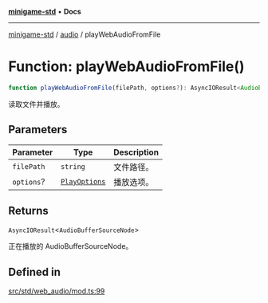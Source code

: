 [**minigame-std**](../../../README.md) • **Docs**

***

[minigame-std](../../../README.md) / [audio](../README.md) / playWebAudioFromFile

# Function: playWebAudioFromFile()

```ts
function playWebAudioFromFile(filePath, options?): AsyncIOResult<AudioBufferSourceNode>
```

读取文件并播放。

## Parameters

| Parameter | Type | Description |
| ------ | ------ | ------ |
| `filePath` | `string` | 文件路径。 |
| `options`? | [`PlayOptions`](../interfaces/PlayOptions.md) | 播放选项。 |

## Returns

`AsyncIOResult`\<`AudioBufferSourceNode`\>

正在播放的 AudioBufferSourceNode。

## Defined in

[src/std/web\_audio/mod.ts:99](https://github.com/JiangJie/minigame-std/blob/0b3f4c24a764d15c8d4cfbfab659d3f6c53dfd93/src/std/web_audio/mod.ts#L99)
